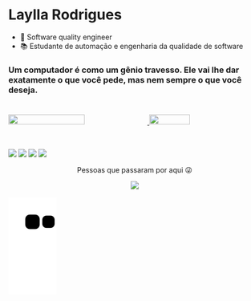 # Laylla Rodrigues 

- 🔭 Software quality engineer
- 📚 Estudante de automação e engenharia da qualidade de software


### Um computador é como um gênio travesso. Ele vai lhe dar exatamente o que você pede, mas nem sempre o que você deseja.

# 


 <div>
  <a href="https://github.com/LayllaRodrigues">
   <img  src="https://github-readme-stats.vercel.app/api?username=layllarodrigues&show_icons=true&theme=dracula&include_all_commits=true&count_private=true" width="55%" height="55%"/>
   
  <img  src="https://github-readme-stats.vercel.app/api/top-langs/?username=layllarodrigues&layout=compact&langs_count=7&theme=dracula" width="40%" height="45%"/>
  
</div>
 
<div style="display: inline_block"><br>
 
 
</div>
  
  ##
 
<div> 
 
  <a  href="https://instagram.com/anotacoesdeumaestudante" target="_blank"><img src="https://img.shields.io/badge/-Instagram-%23E4405F?style=for-the-badge&logo=instagram&logoColor=white" target="_blank"></a>
  <a href = "laylla.oliveira.rodrigues@hotmail.com"><img src="https://img.shields.io/badge/-Gmail-%23333?style=for-the-badge&logo=gmail&logoColor=white" target="_blank"></a>
  <a href="https://www.linkedin.com/in/laylla-rodrigues-263357b1/" target="_blank"><img src="https://img.shields.io/badge/-LinkedIn-%230077B5?style=for-the-badge&logo=linkedin&logoColor=white" target="_blank"></a> 
 <a href="https://laylla-rodrigues.medium.com/" target="_blank"><img src="https://img.shields.io/badge/Medium-12100E?style=for-the-badge&logo=medium&logoColor=white" target="_blank"></a> 
 
 
 
 <p align="center"> Pessoas que passaram por aqui 😜 </p>
<p align="center">   <img alingn="center" src="https://profile-counter.glitch.me/SeuPerfildoGitHub/count.svg" /></p>
 
   ![Snake animation](https://github.com/layllarodrigues/layllarodrigues/blob/output/github-contribution-grid-snake.svg)


  

 

